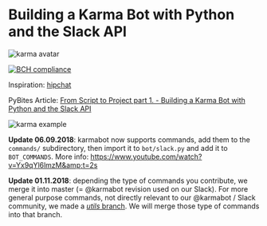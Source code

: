 # Building a Karma Bot with Python and the Slack API

![karma avatar](https://user-images.githubusercontent.com/24620154/56662126-952d7f00-66a3-11e9-99b4-924dc6313b2e.png)

[![BCH compliance](https://bettercodehub.com/edge/badge/pybites/karmabot?branch=master)](https://bettercodehub.com/)

Inspiration: [hipchat](https://blog.hipchat.com/2016/05/02/meet-karma-bot/)

PyBites Article: [From Script to Project part 1. - Building a Karma Bot with Python and the Slack API](https://pybit.es/slack-karma-bot.html)

![karma example](https://pybit.es/images/karma_example.png)

__Update 06.09.2018__: karmabot now supports commands, add them to the `commands/` subdirectory, then import it to `bot/slack.py` and add it to `BOT_COMMANDS`. More info: https://www.youtube.com/watch?v=Yx9qYl6lmzM&amp;t=2s

__Update 01.11.2018__: depending the type of commands you contribute, we merge it into master (= @karmabot revision used on our Slack). For more general purpose commands, not directly relevant to our @karmabot / Slack community, we made a [_utils_ branch](https://github.com/pybites/karmabot/tree/utils). We will merge those type of commands into that branch. 
